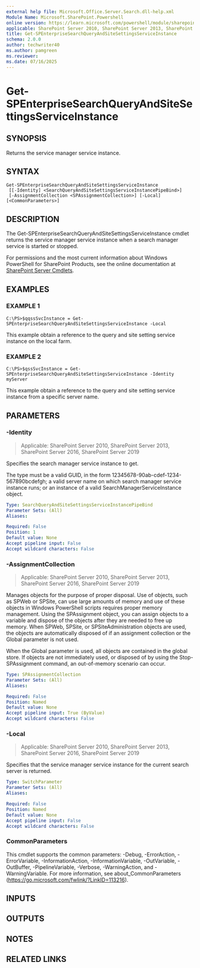 ```yaml
---
external help file: Microsoft.Office.Server.Search.dll-help.xml
Module Name: Microsoft.SharePoint.Powershell
online version: https://learn.microsoft.com/powershell/module/sharepoint-server/get-spenterprisesearchqueryandsitesettingsserviceinstance
applicable: SharePoint Server 2010, SharePoint Server 2013, SharePoint Server 2016, SharePoint Server 2019
title: Get-SPEnterpriseSearchQueryAndSiteSettingsServiceInstance
schema: 2.0.0
author: techwriter40
ms.author: pamgreen
ms.reviewer:
ms.date: 07/16/2025
---
```


# Get-SPEnterpriseSearchQueryAndSiteSettingsServiceInstance

## SYNOPSIS
Returns the service manager service instance.

## SYNTAX

```
Get-SPEnterpriseSearchQueryAndSiteSettingsServiceInstance
 [[-Identity] <SearchQueryAndSiteSettingsServiceInstancePipeBind>]
 [-AssignmentCollection <SPAssignmentCollection>] [-Local] [<CommonParameters>]
```

## DESCRIPTION
The Get-SPEnterpriseSearchQueryAndSiteSettingsServiceInstance cmdlet returns the service manager service instance when a search manager service is started or stopped.

For permissions and the most current information about Windows PowerShell for SharePoint Products, see the online documentation at [SharePoint Server Cmdlets](https://learn.microsoft.com/powershell/sharepoint/sharepoint-server/sharepoint-server-cmdlets).

## EXAMPLES

### EXAMPLE 1
```
C:\PS>$qqssSvcInstance = Get-SPEnterpriseSearchQueryAndSiteSettingsServiceInstance -Local
```

This example obtain a reference to the query and site setting service instance on the local farm.

### EXAMPLE 2
```
C:\PS>$qssSvcInstance = Get-SPEnterpriseSearchQueryAndSiteSettingsServiceInstance -Identity myServer
```

This example obtain a reference to the query and site setting service instance from a specific server name.

## PARAMETERS

### -Identity

> Applicable: SharePoint Server 2010, SharePoint Server 2013, SharePoint Server 2016, SharePoint Server 2019

Specifies the search manager service instance to get.

The type must be a valid GUID, in the form 12345678-90ab-cdef-1234-567890bcdefgh; a valid server name on which search manager service instance runs; or an instance of a valid SearchManagerServiceInstance object.

```yaml
Type: SearchQueryAndSiteSettingsServiceInstancePipeBind
Parameter Sets: (All)
Aliases:

Required: False
Position: 1
Default value: None
Accept pipeline input: False
Accept wildcard characters: False
```

### -AssignmentCollection

> Applicable: SharePoint Server 2010, SharePoint Server 2013, SharePoint Server 2016, SharePoint Server 2019

Manages objects for the purpose of proper disposal.
Use of objects, such as SPWeb or SPSite, can use large amounts of memory and use of these objects in Windows PowerShell scripts requires proper memory management.
Using the SPAssignment object, you can assign objects to a variable and dispose of the objects after they are needed to free up memory.
When SPWeb, SPSite, or SPSiteAdministration objects are used, the objects are automatically disposed of if an assignment collection or the Global parameter is not used.

When the Global parameter is used, all objects are contained in the global store.
If objects are not immediately used, or disposed of by using the Stop-SPAssignment command, an out-of-memory scenario can occur.

```yaml
Type: SPAssignmentCollection
Parameter Sets: (All)
Aliases:

Required: False
Position: Named
Default value: None
Accept pipeline input: True (ByValue)
Accept wildcard characters: False
```

### -Local

> Applicable: SharePoint Server 2010, SharePoint Server 2013, SharePoint Server 2016, SharePoint Server 2019

Specifies that the service manager service instance for the current search server is returned.

```yaml
Type: SwitchParameter
Parameter Sets: (All)
Aliases:

Required: False
Position: Named
Default value: None
Accept pipeline input: False
Accept wildcard characters: False
```

### CommonParameters
This cmdlet supports the common parameters: -Debug, -ErrorAction, -ErrorVariable, -InformationAction, -InformationVariable, -OutVariable, -OutBuffer, -PipelineVariable, -Verbose, -WarningAction, and -WarningVariable. For more information, see about_CommonParameters (https://go.microsoft.com/fwlink/?LinkID=113216).

## INPUTS

## OUTPUTS

## NOTES

## RELATED LINKS
